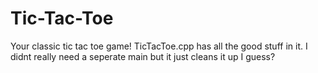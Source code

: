# Tic-Tac-Toe
Your classic tic tac toe game!
TicTacToe.cpp has all the good stuff in it. I didnt really need a seperate main but it just cleans it up I guess?
